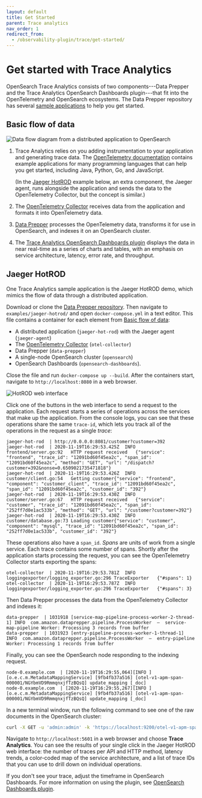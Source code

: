 ```yaml
---
layout: default
title: Get Started
parent: Trace analytics
nav_order: 1
redirect_from:
  - /observability-plugin/trace/get-started/
---
```


# Get started with Trace Analytics

OpenSearch Trace Analytics consists of two components---Data Prepper and the Trace Analytics OpenSearch Dashboards plugin---that fit into the OpenTelemetry and OpenSearch ecosystems. The Data Prepper repository has several [sample applications](https://github.com/opensearch-project/data-prepper/tree/main/examples) to help you get started.

## Basic flow of data

![Data flow diagram from a distributed application to OpenSearch]({{site.url}}{{site.baseurl}}/images/ta.svg)

1. Trace Analytics relies on you adding instrumentation to your application and generating trace data. The [OpenTelemetry documentation](https://opentelemetry.io/docs/) contains example applications for many programming languages that can help you get started, including Java, Python, Go, and JavaScript.

   (In the [Jaeger HotROD](#jaeger-hotrod) example below, an extra component, the Jaeger agent, runs alongside the application and sends the data to the OpenTelemetry Collector, but the concept is similar.)

1. The [OpenTelemetry Collector](https://opentelemetry.io/docs/collector/getting-started/) receives data from the application and formats it into OpenTelemetry data.

1. [Data Prepper]({{site.url}}{{site.baseurl}}/clients/data-prepper/index/) processes the OpenTelemetry data, transforms it for use in OpenSearch, and indexes it on an OpenSearch cluster.

1. The [Trace Analytics OpenSearch Dashboards plugin]({{site.url}}{{site.baseurl}}/observing-your-data/trace/ta-dashboards/) displays the data in near real-time as a series of charts and tables, with an emphasis on service architecture, latency, error rate, and throughput.

## Jaeger HotROD

One Trace Analytics sample application is the Jaeger HotROD demo, which mimics the flow of data through a distributed application.

Download or clone the [Data Prepper repository](https://github.com/opensearch-project/data-prepper). Then navigate to `examples/jaeger-hotrod/` and open `docker-compose.yml` in a text editor. This file contains a container for each element from [Basic flow of data](#basic-flow-of-data):

- A distributed application (`jaeger-hot-rod`) with the Jaeger agent (`jaeger-agent`)
- The [OpenTelemetry Collector](https://opentelemetry.io/docs/collector/getting-started/) (`otel-collector`)
- Data Prepper (`data-prepper`)
- A single-node OpenSearch cluster (`opensearch`)
- OpenSearch Dashboards (`opensearch-dashboards`).

Close the file and run `docker-compose up --build`. After the containers start, navigate to `http://localhost:8080` in a web browser.

![HotROD web interface]({{site.url}}{{site.baseurl}}/images/hot-rod.png)

Click one of the buttons in the web interface to send a request to the application. Each request starts a series of operations across the services that make up the application. From the console logs, you can see that these operations share the same `trace-id`, which lets you track all of the operations in the request as a single *trace*:

```
jaeger-hot-rod  | http://0.0.0.0:8081/customer?customer=392
jaeger-hot-rod  | 2020-11-19T16:29:53.425Z	INFO	frontend/server.go:92	HTTP request received	{"service": "frontend", "trace_id": "12091bd60f45ea2c", "span_id": "12091bd60f45ea2c", "method": "GET", "url": "/dispatch?customer=392&nonse=0.6509021735471818"}
jaeger-hot-rod  | 2020-11-19T16:29:53.426Z	INFO	customer/client.go:54	Getting customer{"service": "frontend", "component": "customer_client", "trace_id": "12091bd60f45ea2c", "span_id": "12091bd60f45ea2c", "customer_id": "392"}
jaeger-hot-rod  | 2020-11-19T16:29:53.430Z	INFO	customer/server.go:67	HTTP request received	{"service": "customer", "trace_id": "12091bd60f45ea2c", "span_id": "252ff7d0e1ac533b", "method": "GET", "url": "/customer?customer=392"}
jaeger-hot-rod  | 2020-11-19T16:29:53.430Z	INFO	customer/database.go:73	Loading customer{"service": "customer", "component": "mysql", "trace_id": "12091bd60f45ea2c", "span_id": "252ff7d0e1ac533b", "customer_id": "392"}
```

These operations also have a `span_id`. *Spans* are units of work from a single service. Each trace contains some number of spans. Shortly after the application starts processing the request, you can see the OpenTelemetry Collector starts exporting the spans:

```
otel-collector  | 2020-11-19T16:29:53.781Z	INFO	loggingexporter/logging_exporter.go:296	TraceExporter	{"#spans": 1}
otel-collector  | 2020-11-19T16:29:53.787Z	INFO	loggingexporter/logging_exporter.go:296	TraceExporter	{"#spans": 3}
```

Then Data Prepper processes the data from the OpenTelemetry Collector and indexes it:

```
data-prepper  | 1031918 [service-map-pipeline-process-worker-2-thread-1] INFO  com.amazon.dataprepper.pipeline.ProcessWorker  –  service-map-pipeline Worker: Processing 3 records from buffer
data-prepper  | 1031923 [entry-pipeline-process-worker-1-thread-1] INFO  com.amazon.dataprepper.pipeline.ProcessWorker  –  entry-pipeline Worker: Processing 1 records from buffer
```

Finally, you can see the OpenSearch node responding to the indexing request.

```
node-0.example.com  | [2020-11-19T16:29:55,064][INFO ][o.e.c.m.MetadataMappingService] [9fb4fb37a516] [otel-v1-apm-span-000001/NGYbmVD9RmmqnxjfTzBQsQ] update_mapping [_doc]
node-0.example.com  | [2020-11-19T16:29:55,267][INFO ][o.e.c.m.MetadataMappingService] [9fb4fb37a516] [otel-v1-apm-span-000001/NGYbmVD9RmmqnxjfTzBQsQ] update_mapping [_doc]
```

In a new terminal window, run the following command to see one of the raw documents in the OpenSearch cluster:

```bash
curl -X GET -u 'admin:admin' -k 'https://localhost:9200/otel-v1-apm-span-000001/_search?pretty&size=1'
```

Navigate to `http://localhost:5601` in a web browser and choose **Trace Analytics**. You can see the results of your single click in the Jaeger HotROD web interface: the number of traces per API and HTTP method, latency trends, a color-coded map of the service architecture, and a list of trace IDs that you can use to drill down on individual operations.

If you don't see your trace, adjust the timeframe in OpenSearch Dashboards. For more information on using the plugin, see [OpenSearch Dashboards plugin]({{site.url}}{{site.baseurl}}/observing-your-data/trace/ta-dashboards/).
